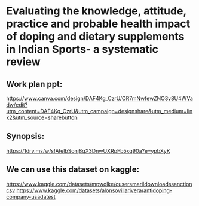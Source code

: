 # Evaluating the knowledge, attitude, practice and probable health impact of doping and dietary supplements in Indian Sports- a systematic review

## Work plan ppt: 
https://www.canva.com/design/DAF4Kg_CzrU/OR7mNwfewZNO3v8U4WVadw/edit?utm_content=DAF4Kg_CzrU&utm_campaign=designshare&utm_medium=link2&utm_source=sharebutton

## Synopsis: 
https://1drv.ms/w/s!AtelbSonj8qX3DnwUXRpFb5xq90a?e=ypbXyK

## We can use this dataset on kaggle: 
https://www.kaggle.com/datasets/mpwolke/cusersmarildownloadssanctioncsv
https://www.kaggle.com/datasets/alonsovillarivera/antidoping-company-usadatest

